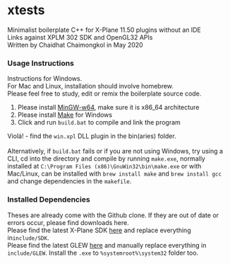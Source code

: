 # xtests
Minimalist boilerplate C++ for X-Plane 11.50 plugins without an IDE\
Links against XPLM 302 SDK and OpenGL32 APIs\
Written by Chaidhat Chaimongkol in May 2020

### Usage Instructions
Instructions for Windows.\
For Mac and Linux, installation should involve homebrew.\
Please feel free to study, edit or remix the boilerplate source code.
1. Please install [MinGW-w64](https://sourceforge.net/projects/mingw-w64/), make sure it is x86_64 architecture
2. Please install [Make](http://gnuwin32.sourceforge.net/downlinks/make.php) for Windows
3. Click and run `build.bat` to compile and link the program

Violá! - find the `win.xpl` DLL plugin in the bin(aries) folder.\
\
Alternatively, if `build.bat` fails or if you are not using Windows, try using a CLI, cd into the directory and compile by running `make.exe`, normally installed at `C:\Program Files (x86)\GnuWin32\bin\make.exe` or with Mac/Linux, can be installed with `brew install make` and `brew install gcc` and change dependencies in the `makefile`.

### Installed Dependencies
Theses are already come with the Github clone. If they are out of date or errors occur, please find downloads here.\
Please find the latest X-Plane SDK [here](https://developer.x-plane.com/sdk/plugin-sdk-downloads/) and replace everything in`include/SDK`.\
Please find the latest GLEW [here](http://glew.sourceforge.net/install.html) and manually replace everything in `include/GLEW`. Install the `.exe` to `%systemroot%\system32` folder too.
